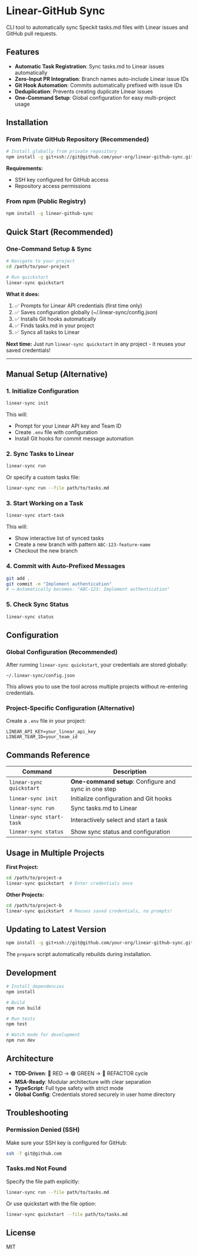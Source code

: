 # Linear-GitHub Sync

CLI tool to automatically sync Speckit tasks.md files with Linear issues and GitHub pull requests.

## Features

- **Automatic Task Registration**: Sync tasks.md to Linear issues automatically
- **Zero-Input PR Integration**: Branch names auto-include Linear issue IDs
- **Git Hook Automation**: Commits automatically prefixed with issue IDs
- **Deduplication**: Prevents creating duplicate Linear issues
- **One-Command Setup**: Global configuration for easy multi-project usage

## Installation

### From Private GitHub Repository (Recommended)

```bash
# Install globally from private repository
npm install -g git+ssh://git@github.com/your-org/linear-github-sync.git
```

**Requirements:**
- SSH key configured for GitHub access
- Repository access permissions

### From npm (Public Registry)

```bash
npm install -g linear-github-sync
```

## Quick Start (Recommended)

### One-Command Setup & Sync

```bash
# Navigate to your project
cd /path/to/your-project

# Run quickstart
linear-sync quickstart
```

**What it does:**
1. ✅ Prompts for Linear API credentials (first time only)
2. ✅ Saves configuration globally (~/.linear-sync/config.json)
3. ✅ Installs Git hooks automatically
4. ✅ Finds tasks.md in your project
5. ✅ Syncs all tasks to Linear

**Next time:** Just run `linear-sync quickstart` in any project - it reuses your saved credentials!

---

## Manual Setup (Alternative)

### 1. Initialize Configuration

```bash
linear-sync init
```

This will:
- Prompt for your Linear API key and Team ID
- Create `.env` file with configuration
- Install Git hooks for commit message automation

### 2. Sync Tasks to Linear

```bash
linear-sync run
```

Or specify a custom tasks file:

```bash
linear-sync run --file path/to/tasks.md
```

### 3. Start Working on a Task

```bash
linear-sync start-task
```

This will:
- Show interactive list of synced tasks
- Create a new branch with pattern `ABC-123-feature-name`
- Checkout the new branch

### 4. Commit with Auto-Prefixed Messages

```bash
git add .
git commit -m "Implement authentication"
# → Automatically becomes: "ABC-123: Implement authentication"
```

### 5. Check Sync Status

```bash
linear-sync status
```

## Configuration

### Global Configuration (Recommended)

After running `linear-sync quickstart`, your credentials are stored globally:

```
~/.linear-sync/config.json
```

This allows you to use the tool across multiple projects without re-entering credentials.

### Project-Specific Configuration (Alternative)

Create a `.env` file in your project:

```env
LINEAR_API_KEY=your_linear_api_key
LINEAR_TEAM_ID=your_team_id
```

## Commands Reference

| Command | Description |
|---------|-------------|
| `linear-sync quickstart` | **One-command setup**: Configure and sync in one step |
| `linear-sync init` | Initialize configuration and Git hooks |
| `linear-sync run` | Sync tasks.md to Linear |
| `linear-sync start-task` | Interactively select and start a task |
| `linear-sync status` | Show sync status and configuration |

## Usage in Multiple Projects

**First Project:**
```bash
cd /path/to/project-a
linear-sync quickstart  # Enter credentials once
```

**Other Projects:**
```bash
cd /path/to/project-b
linear-sync quickstart  # Reuses saved credentials, no prompts!
```

## Updating to Latest Version

```bash
npm install -g git+ssh://git@github.com/your-org/linear-github-sync.git
```

The `prepare` script automatically rebuilds during installation.

## Development

```bash
# Install dependencies
npm install

# Build
npm run build

# Run tests
npm test

# Watch mode for development
npm run dev
```

## Architecture

- **TDD-Driven**: 🔴 RED → 🟢 GREEN → 🔵 REFACTOR cycle
- **MSA-Ready**: Modular architecture with clear separation
- **TypeScript**: Full type safety with strict mode
- **Global Config**: Credentials stored securely in user home directory

## Troubleshooting

### Permission Denied (SSH)

Make sure your SSH key is configured for GitHub:
```bash
ssh -T git@github.com
```

### Tasks.md Not Found

Specify the file path explicitly:
```bash
linear-sync run --file path/to/tasks.md
```

Or use quickstart with the file option:
```bash
linear-sync quickstart --file path/to/tasks.md
```

## License

MIT

